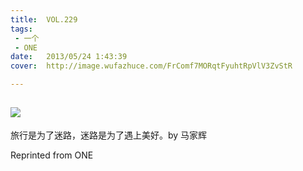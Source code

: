 ```yaml
---
title:	VOL.229
tags:
 - 一个
 - ONE
date:	2013/05/24 1:43:39
cover:	http://image.wufazhuce.com/FrComf7MORqtFyuhtRpVlV3ZvStR

---
```

![](http://image.wufazhuce.com/FrComf7MORqtFyuhtRpVlV3ZvStR)
---

旅行是为了迷路，迷路是为了遇上美好。by 马家辉
 
Reprinted from ONE
